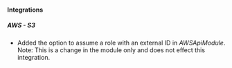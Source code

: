 
#### Integrations

##### AWS - S3

- Added the option to assume a role with an external ID in *AWSApiModule*. Note: This is a change in the module only and does not effect this integration.
